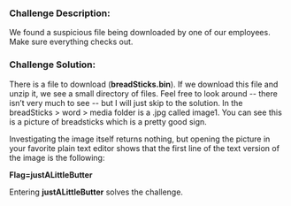 ﻿### Challenge Description:

We found a suspicious file being downloaded by one of our employees.  
Make sure everything checks out.

### Challenge Solution:

There is a file to download (**breadSticks.bin**). If we download this file and unzip it, we see a small directory of files. Feel free to look around -- there isn’t very much to see -- but I will just skip to the solution. In the breadSticks > word > media folder is a .jpg called image1. You can see this is a picture of breadsticks which is a pretty good sign.

Investigating the image itself returns nothing, but opening the picture in your favorite plain text editor shows that the first line of the text version of the image is the following:

**Flag=justALittleButter**

Entering **justALittleButter** solves the challenge.
